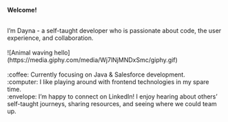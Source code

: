 **Welcome!**

<br>
I’m Dayna - a self-taught developer who is passionate about code, the user experience, and collaboration.
<br>

<br>
![Animal waving hello](https://media.giphy.com/media/Wj7lNjMNDxSmc/giphy.gif)
<br>

<br>
:coffee: Currently focusing on Java & Salesforce development.
<br>
:computer: I like playing around with frontend technologies in my spare time.
<br>
:envelope: I’m happy to connect on LinkedIn! I enjoy hearing about others’ self-taught journeys, sharing resources, and seeing where we could team up.
<br>

